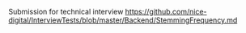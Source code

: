Submission for technical interview https://github.com/nice-digital/InterviewTests/blob/master/Backend/StemmingFrequency.md
